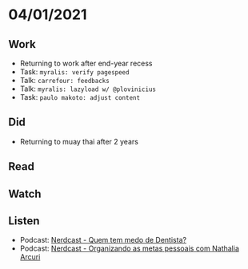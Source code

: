 # 04/01/2021

## Work
- Returning to work after end-year recess
- Task: `myralis: verify pagespeed`
- Talk: `carrefour: feedbacks`
- Talk: `myralis: lazyload w/ @plovinicius`
- Task: `paulo makoto: adjust content`

## Did
- Returning to muay thai after 2 years

## Read

## Watch

## Listen
- Podcast: [Nerdcast - Quem tem medo de Dentista?](https://jovemnerd.com.br/nerdcast/quem-tem-medo-de-dentista/)
- Podcast: [Nerdcast - Organizando as metas pessoais com Nathalia Arcuri](https://jovemnerd.com.br/nerdcast/nerdcash/organizando-as-metas-pessoais/)
